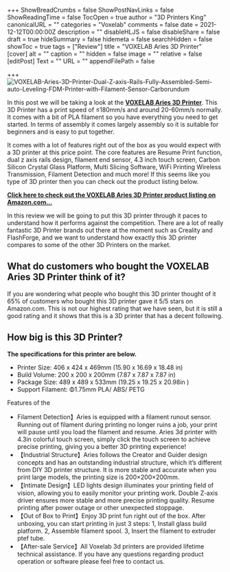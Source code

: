 +++
ShowBreadCrumbs = false
ShowPostNavLinks = false
ShowReadingTime = false
TocOpen = true
author = "3D Printers King"
canonicalURL = ""
categories = "Voxelab"
comments = false
date = 2021-12-12T00:00:00Z
description = ""
disableHLJS = false
disableShare = false
draft = true
hideSummary = false
hidemeta = false
searchHidden = false
showToc = true
tags = ["Review"]
title = "VOXELAB Aries 3D Printer"
[cover]
alt = ""
caption = ""
hidden = false
image = ""
relative = false
[editPost]
Text = ""
URL = ""
appendFilePath = false

+++
![VOXELAB-Aries-3D-Printer-Dual-Z-axis-Rails-Fully-Assembled-Semi-auto-Leveling-FDM-Printer-with-Filament-Sensor-Carborundum](https://images-na.ssl-images-amazon.com/images/I/61ciuglafIL._AC_UL604_SR604,400_.jpg "VOXELAB-Aries-3D-Printer-Dual-Z-axis-Rails-Fully-Assembled-Semi-auto-Leveling-FDM-Printer-with-Filament-Sensor-Carborundum")

In this post we will be taking a look at the [**VOXELAB Aries 3D Printer**](#).  This 3D Printer has a print speed of ≤180mm/s and around 20-60mm/s normally.  It comes with a bit of PLA filament so you have everything you need to get started.  In terms of assembly it comes largely assembly so it is suitable for beginners and is easy to put together.

It comes with a lot of features right out of the box as you would expect with a 3D printer at this price point.  The core features are Resume Print function, dual z axis rails design, filament end sensor, 4.3 inch touch screen, Carbon Silicon Crystal Glass Platform, Multi Slicing Software, WiFi Printing Wireless Transmission, Filament Detection and much more!  If this seems like you type of 3D printer then you can check out the product listing below.  

[**Click here to check out the VOXELAB Aries 3D Printer product listing on Amazon.com…**](#)

In this review we will be going to put this 3D printer through it paces to understand how it performs against the competition.  There are a lot of really fantastic 3D Printer brands out there at the moment such as Creality and FlashForge, and we want to understand how exactly this 3D printer compares to some of the other 3D Printers on the market.

## What do customers who bought the VOXELAB Aries 3D Printer think of it?

If you are wondering what people who bought this 3D printer thought of it 65% of customers who bought this 3D printer gave it 5/5 stars on Amazon.com.  This is not our highest rating that we have seen, but it is still a good rating and it shows that this is a 3D printer that has a decent following.

## How big is this 3D Printer?

**The specifications for this printer are below.** 

* Printer Size: 406 x 424 x 469mm (15.90 x 16.69 x 18.48 in)
* Build Volume: 200 x 200 x 200mm (7.87 x 7.87 x 7.87 in)
* Package Size: 489 x 489 x 533mm (19.25 x 19.25 x 20.98in )
* Support Filament: Φ1.75mm PLA/ ABS/ PETG

Features of the 

* Filament Detection】Aries is equipped with a filament runout sensor. Running out of filament during printing no longer ruins a job, your print will pause until you load the filament and resume. Aries 3d printer with 4.3in colorful touch screen, simply click the touch screen to achieve precise printing, giving you a better 3D printing experience!
* 【Industrial Structure】Aries follows the Creator and Guider design concepts and has an outstanding industrial structure, which it’s different from DIY 3D printer structure. It is more stable and accurate when you print large models, the printing size is 200×200×200mm.
* 【Intimate Design】LED lights design illuminates your printing field of vision, allowing you to easily monitor your printing work. Double Z-axis driver ensures more stable and more precise printing quality. Resume printing after power outage or other unexpected stoppage.
* 【Out of Box to Print】Enjoy 3D print fun right out of the box. After unboxing, you can start printing in just 3 steps: 1, Install glass build platform. 2, Assemble filament spool. 3, Insert the filament to extruder ptef tube.
* 【After-sale Service】All Voxelab 3d printers are provided lifetime technical assistance. If you have any questions regarding product operation or software please feel free to contact us.